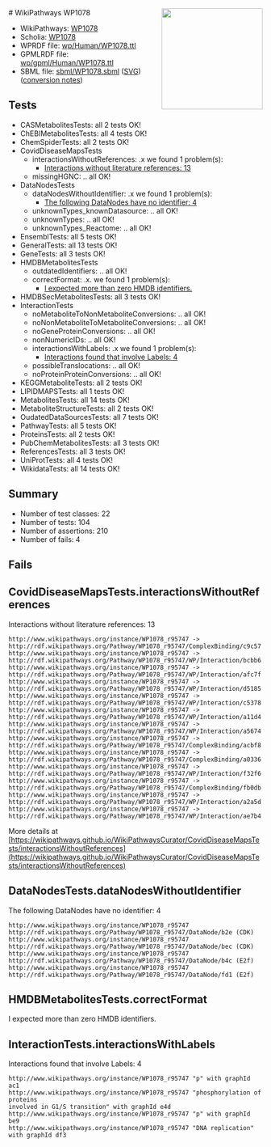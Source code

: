 <img style="float: right; width: 200px" src="../logo.png" />
# WikiPathways WP1078

* WikiPathways: [WP1078](https://identifiers.org/wikipathways:WP1078)
* Scholia: [WP1078](https://scholia.toolforge.org/wikipathways/WP1078)
* WPRDF file: [wp/Human/WP1078.ttl](../wp/Human/WP1078.ttl)
* GPMLRDF file: [wp/gpml/Human/WP1078.ttl](../wp/gpml/Human/WP1078.ttl)
* SBML file: [sbml/WP1078.sbml](../sbml/WP1078.sbml) ([SVG](../sbml/WP1078.svg)) ([conversion notes](../sbml/WP1078.txt))

## Tests
* CASMetabolitesTests: all 2 tests OK!
* ChEBIMetabolitesTests: all 4 tests OK!
* ChemSpiderTests: all 2 tests OK!
* CovidDiseaseMapsTests
    * interactionsWithoutReferences: .x we found 1 problem(s):
        * [Interactions without literature references: 13](#9701cce4)
    * missingHGNC: .. all OK!
* DataNodesTests
    * dataNodesWithoutIdentifier: .x we found 1 problem(s):
        * [The following DataNodes have no identifier: 4](#d2d32fa3)
    * unknownTypes_knownDatasource: .. all OK!
    * unknownTypes: .. all OK!
    * unknownTypes_Reactome: .. all OK!
* EnsemblTests: all 5 tests OK!
* GeneralTests: all 13 tests OK!
* GeneTests: all 3 tests OK!
* HMDBMetabolitesTests
    * outdatedIdentifiers: .. all OK!
    * correctFormat: .x. we found 1 problem(s):
        * [I expected more than zero HMDB identifiers.](#ad154c1e)
* HMDBSecMetabolitesTests: all 3 tests OK!
* InteractionTests
    * noMetaboliteToNonMetaboliteConversions: .. all OK!
    * noNonMetaboliteToMetaboliteConversions: .. all OK!
    * noGeneProteinConversions: .. all OK!
    * nonNumericIDs: .. all OK!
    * interactionsWithLabels: .x we found 1 problem(s):
        * [Interactions found that involve Labels: 4](#630d267b)
    * possibleTranslocations: .. all OK!
    * noProteinProteinConversions: .. all OK!
* KEGGMetaboliteTests: all 2 tests OK!
* LIPIDMAPSTests: all 1 tests OK!
* MetabolitesTests: all 14 tests OK!
* MetaboliteStructureTests: all 2 tests OK!
* OudatedDataSourcesTests: all 7 tests OK!
* PathwayTests: all 5 tests OK!
* ProteinsTests: all 2 tests OK!
* PubChemMetabolitesTests: all 3 tests OK!
* ReferencesTests: all 3 tests OK!
* UniProtTests: all 4 tests OK!
* WikidataTests: all 14 tests OK!


## Summary

* Number of test classes: 22
* Number of tests: 104
* Number of assertions: 210
* Number of fails: 4

## Fails

<a name="9701cce4" />

## CovidDiseaseMapsTests.interactionsWithoutReferences

Interactions without literature references: 13
```
http://www.wikipathways.org/instance/WP1078_r95747 -> http://rdf.wikipathways.org/Pathway/WP1078_r95747/ComplexBinding/c9c57
http://www.wikipathways.org/instance/WP1078_r95747 -> http://rdf.wikipathways.org/Pathway/WP1078_r95747/WP/Interaction/bcbb6
http://www.wikipathways.org/instance/WP1078_r95747 -> http://rdf.wikipathways.org/Pathway/WP1078_r95747/WP/Interaction/afc7f
http://www.wikipathways.org/instance/WP1078_r95747 -> http://rdf.wikipathways.org/Pathway/WP1078_r95747/WP/Interaction/d5185
http://www.wikipathways.org/instance/WP1078_r95747 -> http://rdf.wikipathways.org/Pathway/WP1078_r95747/WP/Interaction/c5378
http://www.wikipathways.org/instance/WP1078_r95747 -> http://rdf.wikipathways.org/Pathway/WP1078_r95747/WP/Interaction/a11d4
http://www.wikipathways.org/instance/WP1078_r95747 -> http://rdf.wikipathways.org/Pathway/WP1078_r95747/WP/Interaction/a5674
http://www.wikipathways.org/instance/WP1078_r95747 -> http://rdf.wikipathways.org/Pathway/WP1078_r95747/ComplexBinding/acbf8
http://www.wikipathways.org/instance/WP1078_r95747 -> http://rdf.wikipathways.org/Pathway/WP1078_r95747/ComplexBinding/a0336
http://www.wikipathways.org/instance/WP1078_r95747 -> http://rdf.wikipathways.org/Pathway/WP1078_r95747/WP/Interaction/f32f6
http://www.wikipathways.org/instance/WP1078_r95747 -> http://rdf.wikipathways.org/Pathway/WP1078_r95747/ComplexBinding/fb0db
http://www.wikipathways.org/instance/WP1078_r95747 -> http://rdf.wikipathways.org/Pathway/WP1078_r95747/WP/Interaction/a2a5d
http://www.wikipathways.org/instance/WP1078_r95747 -> http://rdf.wikipathways.org/Pathway/WP1078_r95747/WP/Interaction/ae7b4
```

More details at [https://wikipathways.github.io/WikiPathwaysCurator/CovidDiseaseMapsTests/interactionsWithoutReferences](https://wikipathways.github.io/WikiPathwaysCurator/CovidDiseaseMapsTests/interactionsWithoutReferences)

<a name="d2d32fa3" />

## DataNodesTests.dataNodesWithoutIdentifier

The following DataNodes have no identifier: 4
```
http://www.wikipathways.org/instance/WP1078_r95747 http://rdf.wikipathways.org/Pathway/WP1078_r95747/DataNode/b2e (CDK)
http://www.wikipathways.org/instance/WP1078_r95747 http://rdf.wikipathways.org/Pathway/WP1078_r95747/DataNode/bec (CDK)
http://www.wikipathways.org/instance/WP1078_r95747 http://rdf.wikipathways.org/Pathway/WP1078_r95747/DataNode/b4c (E2f)
http://www.wikipathways.org/instance/WP1078_r95747 http://rdf.wikipathways.org/Pathway/WP1078_r95747/DataNode/fd1 (E2f)
```

<a name="ad154c1e" />

## HMDBMetabolitesTests.correctFormat

I expected more than zero HMDB identifiers.
<a name="630d267b" />

## InteractionTests.interactionsWithLabels

Interactions found that involve Labels: 4
```
http://www.wikipathways.org/instance/WP1078_r95747 "p" with graphId ac1
http://www.wikipathways.org/instance/WP1078_r95747 "phosphorylation of proteins
involved in G1/S transition" with graphId e4d
http://www.wikipathways.org/instance/WP1078_r95747 "p" with graphId be9
http://www.wikipathways.org/instance/WP1078_r95747 "DNA replication" with graphId df3
```

